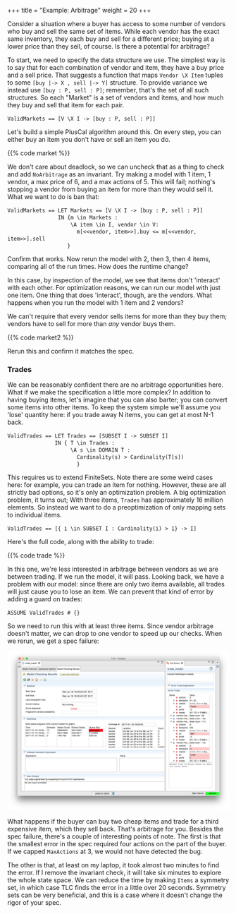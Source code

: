 +++
title = "Example: Arbitrage"
weight = 20
+++

Consider a situation where a buyer has access to some number of vendors who buy and sell the same set of items. While each vendor has the exact same inventory, they each buy and sell for a different price; buying at a lower price than they sell, of course. Is there a potential for arbitrage?

To start, we need to specify the data structure we use. The simplest way is to say that for each combination of vendor and item, they have a buy price and a sell price. That suggests a function that maps `Vendor \X Item` tuples to some `[buy |-> X , sell |-> Y]` structure. To provide variance we instead use `[buy : P, sell : P]`; remember, that's the set of all such structures. So each "Market" is a set of vendors and items, and how much they buy and sell that item for each pair.

```
ValidMarkets == [V \X I -> [buy : P, sell : P]]
```

Let's build a simple PlusCal algorithm around this. On every step, you can either buy an item you don't have or sell an item you do.

{{% code market %}}

We don't care about deadlock, so we can uncheck that as a thing to check and add `NoArbitrage` as an invariant. Try making a model with 1 item, 1 vendor, a max price of 6, and a max actions of 5. This will fail; nothing's stopping a vendor from buying an item for more than they would sell it. What we want to do is ban that:

``` tla
ValidMarkets == LET Markets == [V \X I -> [buy : P, sell : P]]
                IN {m \in Markets :
                    \A item \in I, vendor \in V:
                      m[<<vendor, item>>].buy <= m[<<vendor, item>>].sell
                   }
```

Confirm that works. Now rerun the model with 2, then 3, then 4 items, comparing all of the run times. How does the runtime change?

In this case, by inspection of the model, we see that items don't 'interact' with each other. For optimization reasons, we can run our model with just one item. One thing that does 'interact', though, are the vendors. What happens when you run the model with 1 item and 2 vendors?

We can't require that every vendor sells items for more than they buy them; vendors have to sell for more than _any_ vendor buys them.

{{% code market2 %}}

Rerun this and confirm it matches the spec.

### Trades

We can be reasonably confident there are no arbitrage opportunities here. What if we make the specification a little more complex? In addition to having buying items, let's imagine that you can also barter; you can convert some items into other items. To keep the system simple we'll assume you 'lose' quantity here: if you trade away N items, you can get at most N-1 back.

``` tla
ValidTrades == LET Trades == [SUBSET I -> SUBSET I]
               IN { T \in Trades :
                    \A s \in DOMAIN T :
                      Cardinality(s) > Cardinality(T[s])
                      }
```

This requires us to extend FiniteSets. Note there are some weird cases here: for example, you can trade an item for nothing. However, these are all strictly bad options, so it's only an optimization problem. A big optimization problem, it turns out; With three items, `Trades` has approximately 16 million elements. So instead we want to do a preoptimization of only mapping sets to individual items.

``` tla
ValidTrades == [{ i \in SUBSET I : Cardinality(i) > 1} -> I]
```
Here's the full code, along with the ability to trade:

{{% code trade %}}

In this one, we're less interested in arbitrage between vendors as we are between trading. If we run the model, it will pass. Looking back, we have a problem with our model: since there are only two items available, all trades will just cause you to lose an item. We can prevent that kind of error by adding a guard on trades:

``` tla
ASSUME ValidTrades # {}
```

So we need to run this with at least three items. Since vendor arbitrage doesn't matter, we can drop to one vendor to speed up our checks. When we rerun, we get a spec failure:

![](img/failure.png)

What happens if the buyer can buy two cheap items and trade for a third expensive item, which they sell back. That's arbitrage for you. Besides the spec failure, there's a couple of interesting points of note. The first is that the smallest error in the spec required four actions on the part of the buyer. If we capped `MaxActions` at 3, we would not have detected the bug.

The other is that, at least on my laptop, it took almost two minutes to find the error. If I remove the invariant check, it will take six minutes to explore the whole state space. We can reduce the time by making `Items` a symmetry set, in which case TLC finds the error in a little over 20 seconds. Symmetry sets can be very beneficial, and this is a case where it doesn't change the rigor of your spec.
